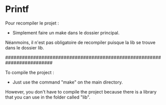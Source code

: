 # Printf

Pour recompiler le projet :
 - Simplement faire un make dans le dossier principal.

 Néanmoins, il n'est pas obligatoire de recompiler puisque la lib se trouve dans le dossier lib.

 #########################################################################

 To compile the project :
  - Just use the command "make" on the main directory.

  However, you don't have to compile the project because there is a library that you can use in the folder called "lib".

